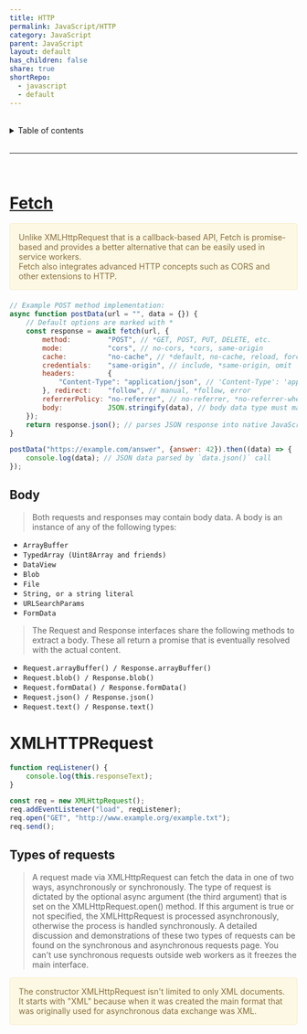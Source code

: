 ```yaml
---
title: HTTP
permalink: JavaScript/HTTP
category: JavaScript
parent: JavaScript
layout: default
has_children: false
share: true
shortRepo:
  - javascript
  - default          
---
```



<br/>          

<details markdown="block">                
<summary>                
Table of contents                
</summary>                
{: .text-delta }                
1. TOC                
{:toc}                
</details>                

<br/>                

***                

<br/>

# [Fetch](https://developer.mozilla.org/en-US/docs/Web/API/fetch)

<div style="padding: 15px; border: 1px solid transparent; border-color: transparent; margin-bottom: 20px; border-radius: 4px; color: #8a6d3b;; background-color: #fcf8e3; border-color: #faebcc;">            
    Unlike XMLHttpRequest that is a callback-based API, Fetch is promise-based and provides a better alternative that can be easily used in service workers. 
<br/>
Fetch also integrates advanced HTTP concepts such as CORS and other extensions to HTTP.       
</div> 

```javascript
// Example POST method implementation:
async function postData(url = "", data = {}) {
    // Default options are marked with *
    const response = await fetch(url, {
        method:         "POST", // *GET, POST, PUT, DELETE, etc.
        mode:           "cors", // no-cors, *cors, same-origin
        cache:          "no-cache", // *default, no-cache, reload, force-cache, only-if-cached
        credentials:    "same-origin", // include, *same-origin, omit
        headers:        {
            "Content-Type": "application/json", // 'Content-Type': 'application/x-www-form-urlencoded',
        }, redirect:    "follow", // manual, *follow, error
        referrerPolicy: "no-referrer", // no-referrer, *no-referrer-when-downgrade, origin, origin-when-cross-origin, same-origin, strict-origin, strict-origin-when-cross-origin, unsafe-url
        body:           JSON.stringify(data), // body data type must match "Content-Type" header
    });
    return response.json(); // parses JSON response into native JavaScript objects
}

postData("https://example.com/answer", {answer: 42}).then((data) => {
    console.log(data); // JSON data parsed by `data.json()` call
});
```

## Body

> Both requests and responses may contain body data. A body is an instance of any of the following types:

- ```ArrayBuffer```
- ```TypedArray (Uint8Array and friends)```
- ```DataView```
- ```Blob```
- ```File```
- ```String, or a string literal```
- ```URLSearchParams```
- ```FormData```

> The Request and Response interfaces share the following methods to extract a body. These all return a promise that is eventually resolved with the actual content.

- ```Request.arrayBuffer() / Response.arrayBuffer()```
- ```Request.blob() / Response.blob()```
- ```Request.formData() / Response.formData()```
- ```Request.json() / Response.json()```
- ```Request.text() / Response.text()```

# XMLHTTPRequest

```javascript
function reqListener() {
    console.log(this.responseText);
}

const req = new XMLHttpRequest();
req.addEventListener("load", reqListener);
req.open("GET", "http://www.example.org/example.txt");
req.send();

```

## Types of requests

> A request made via XMLHttpRequest can fetch the data in one of two ways, asynchronously or synchronously. The type of request is dictated by the optional async argument (the third argument) that is set on the XMLHttpRequest.open() method. If this argument is true or not specified, the XMLHttpRequest is processed asynchronously, otherwise the process is handled synchronously. A detailed discussion and demonstrations of these two types of requests can be found on the synchronous and asynchronous requests page. You can't use synchronous requests outside web workers as it freezes the main interface.

<div style="padding: 15px; border: 1px solid transparent; border-color: transparent; margin-bottom: 20px; border-radius: 4px; color: #8a6d3b;; background-color: #fcf8e3; border-color: #faebcc;">            
    The constructor XMLHttpRequest isn't limited to only XML documents. It starts with "XML" because when it was created the main format that was originally used for asynchronous data exchange was XML.       
</div> 